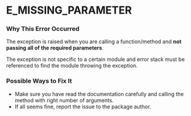 # E_MISSING_PARAMETER

### Why This Error Occurred
The exception is raised when you are calling a function/method and **not passing all of the required parameters**. 

The exception is not specific to a certain module and error stack must be referenced to find the module throwing the exception.

### Possible Ways to Fix It
- Make sure you have read the documentation carefully and calling the method with right number of arguments.
- If all seems fine, report the issue to the package author.

